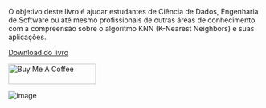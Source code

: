 O objetivo deste livro é ajudar estudantes de Ciência de Dados, Engenharia de Software ou até mesmo profissionais de outras áreas de conhecimento com a compreensão sobre o algoritmo KNN (K-Nearest Neighbors) e suas aplicações.

<a href="https://www.linkedin.com/posts/machado-de-castro_knn-hands-on-activity-7195135592400089089-w0q9?utm_source=share&utm_medium=member_desktop">Download do livro</a> 

<a href="https://www.buymeacoffee.com/igormcastro" target="_blank"><img src="https://cdn.buymeacoffee.com/buttons/default-yellow.png" alt="Buy Me A Coffee" height="41" width="174"></a>

![image](https://github.com/machadodecastro/knn-hands-on/assets/5161201/66510799-7079-4a24-8ee8-01be87ab5f9c)

